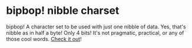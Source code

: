 # bipbop! nibble charset
bipbop! A character set to be used with just one nibble of data. Yes, that's nibble as in half a byte! Only 4 bits! It's not pragmatic, practical, or any of those cool words. <a href="https://github.com/JohnSpahr/bipbop/wiki">Check it out</a>!
